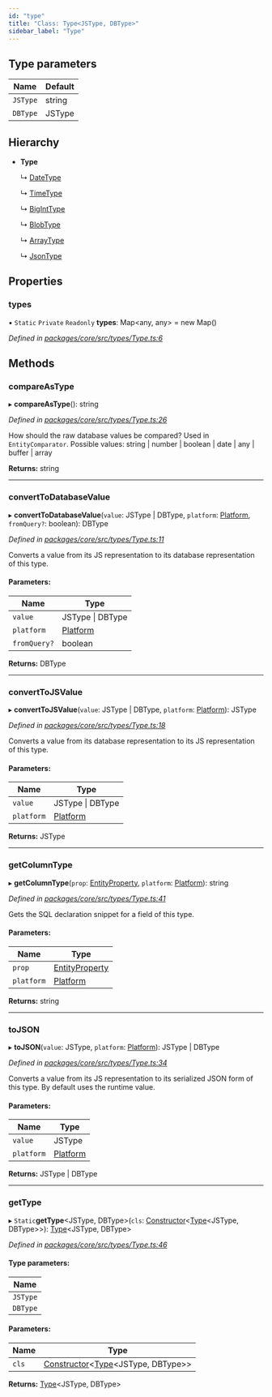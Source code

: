 ```yaml
---
id: "type"
title: "Class: Type<JSType, DBType>"
sidebar_label: "Type"
---
```


## Type parameters

Name | Default |
------ | ------ |
`JSType` | string |
`DBType` | JSType |

## Hierarchy

* **Type**

  ↳ [DateType](datetype.md)

  ↳ [TimeType](timetype.md)

  ↳ [BigIntType](biginttype.md)

  ↳ [BlobType](blobtype.md)

  ↳ [ArrayType](arraytype.md)

  ↳ [JsonType](jsontype.md)

## Properties

### types

▪ `Static` `Private` `Readonly` **types**: Map&#60;any, any> = new Map()

*Defined in [packages/core/src/types/Type.ts:6](https://github.com/mikro-orm/mikro-orm/blob/18b580bb42/packages/core/src/types/Type.ts#L6)*

## Methods

### compareAsType

▸ **compareAsType**(): string

*Defined in [packages/core/src/types/Type.ts:26](https://github.com/mikro-orm/mikro-orm/blob/18b580bb42/packages/core/src/types/Type.ts#L26)*

How should the raw database values be compared? Used in `EntityComparator`.
Possible values: string | number | boolean | date | any | buffer | array

**Returns:** string

___

### convertToDatabaseValue

▸ **convertToDatabaseValue**(`value`: JSType \| DBType, `platform`: [Platform](platform.md), `fromQuery?`: boolean): DBType

*Defined in [packages/core/src/types/Type.ts:11](https://github.com/mikro-orm/mikro-orm/blob/18b580bb42/packages/core/src/types/Type.ts#L11)*

Converts a value from its JS representation to its database representation of this type.

#### Parameters:

Name | Type |
------ | ------ |
`value` | JSType \| DBType |
`platform` | [Platform](platform.md) |
`fromQuery?` | boolean |

**Returns:** DBType

___

### convertToJSValue

▸ **convertToJSValue**(`value`: JSType \| DBType, `platform`: [Platform](platform.md)): JSType

*Defined in [packages/core/src/types/Type.ts:18](https://github.com/mikro-orm/mikro-orm/blob/18b580bb42/packages/core/src/types/Type.ts#L18)*

Converts a value from its database representation to its JS representation of this type.

#### Parameters:

Name | Type |
------ | ------ |
`value` | JSType \| DBType |
`platform` | [Platform](platform.md) |

**Returns:** JSType

___

### getColumnType

▸ **getColumnType**(`prop`: [EntityProperty](../interfaces/entityproperty.md), `platform`: [Platform](platform.md)): string

*Defined in [packages/core/src/types/Type.ts:41](https://github.com/mikro-orm/mikro-orm/blob/18b580bb42/packages/core/src/types/Type.ts#L41)*

Gets the SQL declaration snippet for a field of this type.

#### Parameters:

Name | Type |
------ | ------ |
`prop` | [EntityProperty](../interfaces/entityproperty.md) |
`platform` | [Platform](platform.md) |

**Returns:** string

___

### toJSON

▸ **toJSON**(`value`: JSType, `platform`: [Platform](platform.md)): JSType \| DBType

*Defined in [packages/core/src/types/Type.ts:34](https://github.com/mikro-orm/mikro-orm/blob/18b580bb42/packages/core/src/types/Type.ts#L34)*

Converts a value from its JS representation to its serialized JSON form of this type.
By default uses the runtime value.

#### Parameters:

Name | Type |
------ | ------ |
`value` | JSType |
`platform` | [Platform](platform.md) |

**Returns:** JSType \| DBType

___

### getType

▸ `Static`**getType**&#60;JSType, DBType>(`cls`: [Constructor](../index.md#constructor)&#60;[Type](type.md)&#60;JSType, DBType>>): [Type](type.md)&#60;JSType, DBType>

*Defined in [packages/core/src/types/Type.ts:46](https://github.com/mikro-orm/mikro-orm/blob/18b580bb42/packages/core/src/types/Type.ts#L46)*

#### Type parameters:

Name |
------ |
`JSType` |
`DBType` |

#### Parameters:

Name | Type |
------ | ------ |
`cls` | [Constructor](../index.md#constructor)&#60;[Type](type.md)&#60;JSType, DBType>> |

**Returns:** [Type](type.md)&#60;JSType, DBType>
